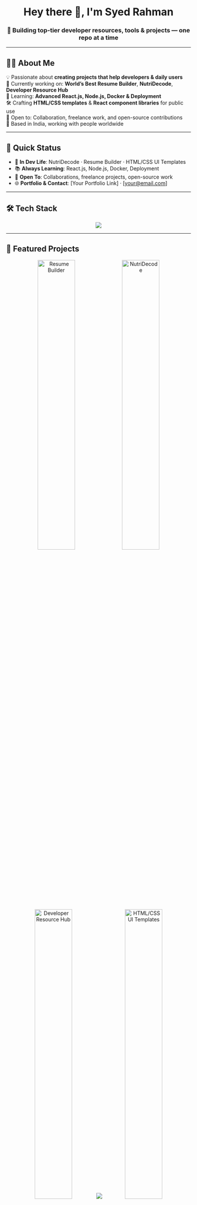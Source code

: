 <!-- HEADER -->
<h1 align="center">Hey there 👋, I'm Syed Rahman</h1>
<h3 align="center">🚀 Building top-tier developer resources, tools & projects — one repo at a time</h3>

---

## 👨‍💻 About Me
💡 Passionate about **creating projects that help developers & daily users**  
🎯 Currently working on: **World’s Best Resume Builder**, **NutriDecode**, **Developer Resource Hub**  
🌱 Learning: **Advanced React.js, Node.js, Docker & Deployment**  
🛠️ Crafting **HTML/CSS templates** & **React component libraries** for public use  
🤝 Open to: Collaboration, freelance work, and open-source contributions  
📍 Based in India, working with people worldwide  

---

## 📌 Quick Status
- 🔨 **In Dev Life**: NutriDecode · Resume Builder · HTML/CSS UI Templates  
- 📚 **Always Learning**: React.js, Node.js, Docker, Deployment  
- 💼 **Open To**: Collaborations, freelance projects, open-source work  
- 🌐 **Portfolio & Contact**: [Your Portfolio Link] · [your@email.com]  

---

## 🛠️ Tech Stack
<p align="center">
  <img src="https://skillicons.dev/icons?i=html,css,js,react,nodejs,express,mongodb,git,github,vscode,figma,tailwind,bootstrap" />
</p>

---

## 🚀 Featured Projects
<p align="center">
  <a href="LIVE_LINK"><img src="https://github.com/user-attachments/assets/project-banner1.png" width="45%" alt="Resume Builder"/></a>
  <a href="LIVE_LINK"><img src="https://github.com/user-attachments/assets/project-banner2.png" width="45%" alt="NutriDecode"/></a>
</p>

<p align="center">
  <a href="LIVE_LINK"><img src="https://github.com/user-attachments/assets/project-banner3.png" width="45%" alt="Developer Resource Hub"/></a>
  <a href="LIVE_LINK"><img src="LIVE_LINK"><img src="https://github.com/user-attachments/assets/project-banner4.png" width="45%" alt="HTML/CSS UI Templates"/></a>
</p>

---

## 📊 GitHub Stats
<div align="center">
  <img src="https://github-readme-stats.vercel.app/api?username=syedrahman24&show_icons=true&theme=radical&hide_border=true" height="165"/>
  <img src="https://github-readme-streak-stats.herokuapp.com/?user=syedrahman24&theme=radical&hide_border=true" height="165"/>
</div>

---

## 📅 Contribution Heatmap
[![Syed's github activity graph](https://github-readme-activity-graph.vercel.app/graph?username=syedrahman24&bg_color=0d1117&color=00f7ff&line=00f7ff&point=ffffff&area=true&hide_border=true)](https://github.com/ashutosh00710/github-readme-activity-graph)

---

## 🎧 Currently Working On
<p align="center">
  <img src="https://spotify-github-profile.vercel.app/api/view?uid=YOUR_SPOTIFY_ID&cover_image=true&theme=novatorem&show_offline=false&background_color=0d1117&interchange=true" alt="Spotify Now Playing"/>
</p>

---

## 🌐 Let's Connect
<p align="center">
  <a href="https://github.com/syedrahman24"><img src="https://img.shields.io/badge/GitHub-%2312100E.svg?&style=for-the-badge&logo=github&logoColor=white" /></a>
  <a href="https://linkedin.com/in/YOUR-LINK"><img src="https://img.shields.io/badge/LinkedIn-%230077B5.svg?&style=for-the-badge&logo=linkedin&logoColor=white" /></a>
  <a href="https://twitter.com/YOUR-HANDLE"><img src="https://img.shields.io/badge/Twitter-%231DA1F2.svg?&style=for-the-badge&logo=twitter&logoColor=white" /></a>
</p>

---

⭐ **Pro tip:** Star my repositories if you find them useful — it motivates me to create more awesome projects!
